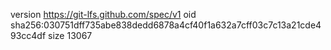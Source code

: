 version https://git-lfs.github.com/spec/v1
oid sha256:030751dff735abe838dedd6878a4cf40f1a632a7cff03c7c13a21cde493cc4df
size 13067
